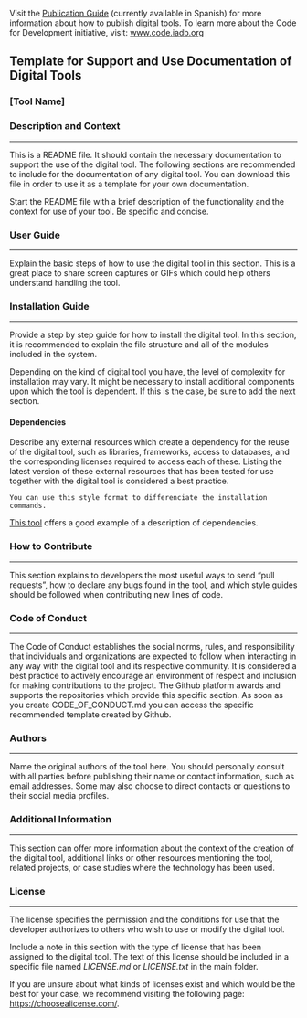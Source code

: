 Visit the [Publication Guide](el-bid.github.io/guia-de-publicacion/) (currently available in Spanish) for more information about how to publish digital tools.
To learn more about the Code for Development initiative, visit: www.code.iadb.org

## Template for Support and Use Documentation of Digital Tools

### [Tool Name]
### Description and Context
---
This is a README file. It should contain the necessary documentation to support the use of the digital tool. The following sections are recommended to include for the documentation of any digital tool. You can download this file in order to use it as a template for your own documentation.

Start the README file with a brief description of the functionality and the context for use of your tool. Be specific and concise.

### User Guide
---
Explain the basic steps of how to use the digital tool in this section. This is a great place to share screen captures or GIFs which could help others understand handling the tool.
 	
### Installation Guide
---
Provide a step by step guide for how to install the digital tool. In this section, it is recommended to explain the file structure and all of the modules included in the system.

Depending on the kind of digital tool you have, the level of complexity for installation may vary. It might be necessary to install additional components upon which the tool is dependent. If this is the case, be sure to add the next section.

#### Dependencies
Describe any external resources which create a dependency for the reuse of the digital tool, such as libraries, frameworks, access to databases, and the corresponding licenses required to access each of these. Listing the latest version of these external resources that has been tested for use together with the digital tool is considered a best practice. 

    You can use this style format to differenciate the installation commands.
    

[This tool](https://github.com/EL-BID/SmartMap) offers a good example of a description of dependencies.

### How to Contribute
---
This section explains to developers the most useful ways to send “pull requests”, how to declare any bugs found in the tool, and which style guides should be followed when contributing new lines of code.

### Code of Conduct 
---
The Code of Conduct establishes the social norms, rules, and responsibility that individuals and organizations are expected to follow when interacting in any way with the digital tool and its respective community. It is considered a best practice to actively encourage an environment of respect and inclusion for making contributions to the project. The Github platform awards and supports the repositories which provide this specific section. As soon as you create CODE_OF_CONDUCT.md you can access the specific recommended template created by Github. 

### Authors
---
Name the original authors of the tool here. You should personally consult with all parties before publishing their name or contact information, such as email addresses. Some may also choose to direct contacts or questions to their social media profiles.

### Additional Information
---
This section can offer more information about the context of the creation of the digital tool, additional links or other resources mentioning the tool, related projects, or case studies where the technology has been used.

### License 
---
The license specifies the permission and the conditions for use that the developer authorizes to others who wish to use or modify the digital tool.

Include a note in this section with the type of license that has been assigned to the digital tool. The text of this license should be included in a specific file named *LICENSE.md* or *LICENSE.txt* in the main folder.

If you are unsure about what kinds of licenses exist and which would be the best for your case, we recommend visiting the following page: https://choosealicense.com/.
